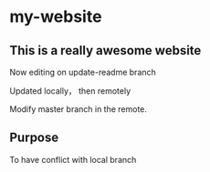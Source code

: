 # my-website

## This is a really awesome website


Now editing on update-readme branch

Updated locally， then remotely

Modify master branch in the remote.

## Purpose
To have conflict with local branch
